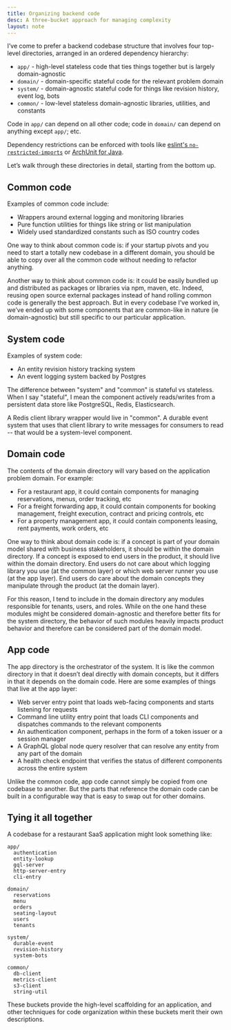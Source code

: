 ```yaml
---
title: Organizing backend code
desc: A three-bucket approach for managing complexity
layout: note
---
```


I’ve come to prefer a backend codebase structure that involves four top-level directories, arranged in an ordered dependency hierarchy:

- `app/` - high-level stateless code that ties things together but is largely domain-agnostic
- `domain/` - domain-specific stateful code for the relevant problem domain
- `system/` - domain-agnostic stateful code for things like revision history, event log, bots
- `common/` - low-level stateless domain-agnostic libraries, utilities, and constants

Code in `app/` can depend on all other code; code in `domain/` can depend on anything except `app/`; etc.

Dependency restrictions can be enforced with tools like [eslint's `no-restricted-imports`](https://eslint.org/docs/rules/no-restricted-imports) or [ArchUnit for Java](https://www.archunit.org/).

Let’s walk through these directories in detail, starting from the bottom up.

## Common code

Examples of common code include:

- Wrappers around external logging and monitoring libraries
- Pure function utilities for things like string or list manipulation
- Widely used standardized constants such as ISO country codes

One way to think about common code is: if your startup pivots and you need to start a totally new codebase in a different domain, you should be able to copy over all the common code without needing to refactor anything.

Another way to think about common code is: it could be easily bundled up and distributed as packages or libraries via npm, maven, etc. Indeed, reusing open source external packages instead of hand rolling common code is generally the best approach. But in every codebase I’ve worked in, we’ve ended up with some components that are common-like in nature (ie domain-agnostic) but still specific to our particular application.

## System code

Examples of system code:

- An entity revision history tracking system
- An event logging system backed by Postgres

The difference between "system" and "common" is stateful vs stateless. When I say "stateful", I mean the component actively reads/writes from a persistent data store like PostgreSQL, Redis, Elasticsearch.

A Redis client library wrapper would live in "common". A durable event system that uses that client library to write messages for consumers to read -- that would be a system-level component.

## Domain code

The contents of the domain directory will vary based on the application problem domain. For example:

- For a restaurant app, it could contain components for managing reservations, menus, order tracking, etc
- For a freight forwarding app, it could contain components for booking management, freight execution, contract and pricing controls, etc
- For a property management app, it could contain components leasing, rent payments, work orders, etc

One way to think about domain code is: if a concept is part of your domain model shared with business stakeholders, it should be within the domain directory. If a concept is exposed to end users in the product, it should live within the domain directory. End users do not care about which logging library you use (at the common layer) or which web server runner you use (at the app layer). End users do care about the domain concepts they manipulate through the product (at the domain layer).

For this reason, I tend to include in the domain directory any modules responsible for tenants, users, and roles. While on the one hand these modules might be considered domain-agnostic and therefore better fits for the system directory, the behavior of such modules heavily impacts product behavior and therefore can be considered part of the domain model.

## App code

The app directory is the orchestrator of the system. It is like the common directory in that it doesn’t deal directly with domain concepts, but it differs in that it depends on the domain code. Here are some examples of things that live at the app layer:

- Web server entry point that loads web-facing components and starts listening for requests
- Command line utility entry point that loads CLI components and dispatches commands to the relevant components
- An authentication component, perhaps in the form of a token issuer or a session manager
- A GraphQL global node query resolver that can resolve any entity from any part of the domain
- A health check endpoint that verifies the status of different components across the entire system

Unlike the common code, app code cannot simply be copied from one codebase to another. But the parts that reference the domain code can be built in a configurable way that is easy to swap out for other domains.

## Tying it all together

A codebase for a restaurant SaaS application might look something like:

```
app/
  authentication
  entity-lookup
  gql-server
  http-server-entry
  cli-entry

domain/
  reservations
  menu
  orders
  seating-layout
  users
  tenants

system/
  durable-event
  revision-history
  system-bots

common/
  db-client
  metrics-client
  s3-client
  string-util
```

These buckets provide the high-level scaffolding for an application, and other techniques for code organization within these buckets merit their own descriptions.
